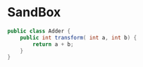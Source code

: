 # SandBox
``` java
public class Adder {
	public int transform( int a, int b) {
		return a + b;
	}
}
```
